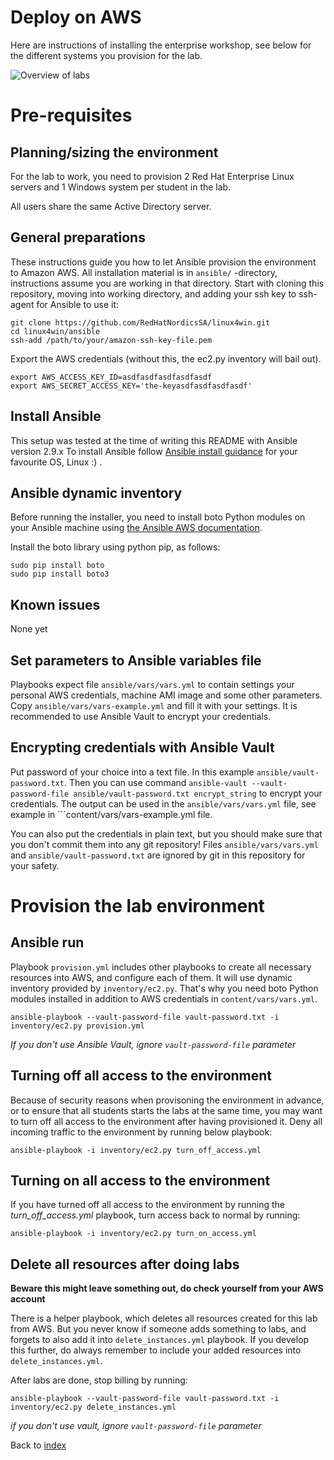 # Deploy on AWS

Here are instructions of installing the enterprise workshop, see below for the different systems you provision for the lab.

![Overview of labs](images/overview.png)

# Pre-requisites

## Planning/sizing the environment
For the lab to work, you need to provision 2 Red Hat Enterprise Linux servers and 1 Windows system per student in the lab.

All users share the same Active Directory server. 

## General preparations
These instructions guide you how to let Ansible provision the environment to Amazon AWS. All installation material is in ```ansible/``` -directory, instructions assume you are working in that directory. Start with cloning this repository, moving into working directory, and adding your ssh key to ssh-agent for Ansible to use it:

```
git clone https://github.com/RedHatNordicsSA/linux4win.git
cd linux4win/ansible
ssh-add /path/to/your/amazon-ssh-key-file.pem
```

Export the AWS credentials (without this, the ec2.py inventory will bail out).
```
export AWS_ACCESS_KEY_ID=asdfasdfasdfasdfasdf
export AWS_SECRET_ACCESS_KEY='the-keyasdfasdfasdfasdf'
```


## Install Ansible

This setup was tested at the time of writing this README with Ansible version 2.9.x
To install Ansible follow [Ansible install guidance](https://docs.ansible.com/ansible/latest/installation_guide/intro_installation.html) for your favourite OS, Linux :) .

## Ansible dynamic inventory

Before running the installer, you need to install boto Python modules on your Ansible machine using [the Ansible AWS documentation](http://docs.ansible.com/ansible/latest/scenario_guides/guide_aws.html).

Install the boto library using python pip, as follows:
```
sudo pip install boto
sudo pip install boto3
```

## Known issues
None yet

## Set parameters to Ansible variables file

Playbooks expect file ```ansible/vars/vars.yml``` to contain settings your personal AWS credentials, machine AMI image and some other parameters. Copy ```ansible/vars/vars-example.yml``` and fill it with your settings. It is recommended to use Ansible Vault to encrypt your credentials.

## Encrypting credentials with Ansible Vault

Put password of your choice into a text file. In this example ```ansible/vault-password.txt```. Then you can use command ```ansible-vault --vault-password-file ansible/vault-password.txt encrypt_string``` to encrypt your credentials. The output can be used in the ```ansible/vars/vars.yml``` file, see example in ```content/vars/vars-example.yml file.

You can also put the credentials in plain text, but you should make sure that you don't commit them into any git repository! Files ```ansible/vars/vars.yml``` and ```ansible/vault-password.txt``` are ignored by git in this repository for your safety.


# Provision the lab environment

## Ansible run

Playbook ```provision.yml``` includes other playbooks to create all necessary resources into AWS, and configure each of them. It will use dynamic inventory provided by ```inventory/ec2.py```. That's why you need boto Python modules installed in addition to AWS credentials in ```content/vars/vars.yml```.

```
ansible-playbook --vault-password-file vault-password.txt -i inventory/ec2.py provision.yml
```

_If you don't use Ansible Vault, ignore ```vault-password-file``` parameter_

## Turning off all access to the environment
Because of security reasons when provisoning the environment in advance, or to ensure that all students starts the labs at the same time, you may want to turn off all access to the environment after having provisioned it.
Deny all incoming traffic to the environment by running below playbook:
```
ansible-playbook -i inventory/ec2.py turn_off_access.yml
```

## Turning on all access to the environment
If you have turned off all access to the environment by running the _turn_off_access.yml_ playbook, turn access back to normal by running:
```
ansible-playbook -i inventory/ec2.py turn_on_access.yml
```

## Delete all resources after doing labs

__Beware this might leave something out, do check yourself from your AWS account__

There is a helper playbook, which deletes all resources created for this lab from AWS. But you never know if someone adds something to labs, and forgets to also add it into ```delete_instances.yml``` playbook. If you develop this further, do always remember to include your added resources into ```delete_instances.yml```.

After labs are done, stop billing by running:

```
ansible-playbook --vault-password-file vault-password.txt -i inventory/ec2.py delete_instances.yml
```

_if you don't use vault, ignore ```vault-password-file``` parameter_

Back to [index](../thews.md)